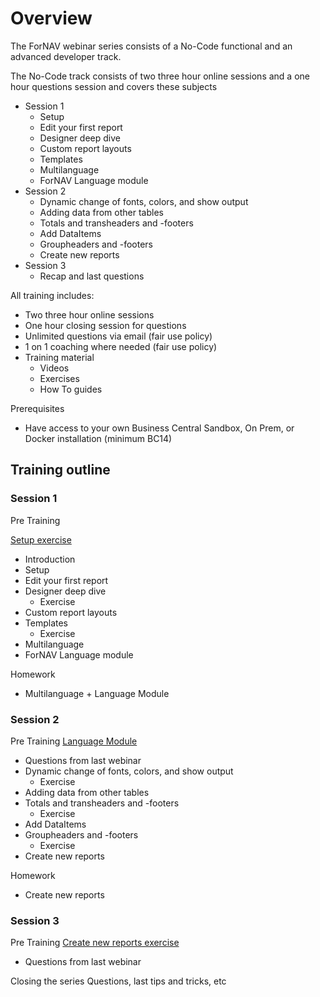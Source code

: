 # Overview

The ForNAV webinar series consists of a No-Code functional and an advanced developer track.

The No-Code track consists of two three hour online sessions and a one hour questions session and covers these subjects

* Session 1
  * Setup
  * Edit your first report
  * Designer deep dive
  * Custom report layouts
  * Templates
  * Multilanguage
  * ForNAV Language module
* Session 2
  * Dynamic change of fonts, colors, and show output
  * Adding data from other tables
  * Totals and transheaders and -footers
  * Add DataItems
  * Groupheaders and -footers
  * Create new reports
* Session 3
  * Recap and last questions

All training includes:
* Two three hour online sessions
* One hour closing session for questions
* Unlimited questions via email (fair use policy)
* 1 on 1 coaching where needed (fair use policy)
* Training material
  * Videos
  * Exercises
  * How To guides

Prerequisites
* Have access to your own Business Central Sandbox, On Prem, or Docker installation (minimum BC14)

## Training outline

### Session 1
Pre Training

[Setup exercise](/Exercises/Setup.Exercise.md)

* Introduction
* Setup
* Edit your first report
* Designer deep dive
  * Exercise
* Custom report layouts
* Templates
  * Exercise
* Multilanguage
* ForNAV Language module

Homework
* Multilanguage + Language Module

### Session 2
Pre Training
[Language Module](/Exercises/Language.Exercise.md)

<!-- Watch the video [Custom report layout video](Coffeebreak vid) -->

* Questions from last webinar
* Dynamic change of fonts, colors, and show output
  * Exercise
* Adding data from other tables
* Totals and transheaders and -footers
  * Exercise
* Add DataItems
* Groupheaders and -footers
  * Exercise
* Create new reports

Homework
* Create new reports

### Session 3
Pre Training
[Create new reports exercise]()

* Questions from last webinar

Closing the series
Questions, last tips and tricks, etc